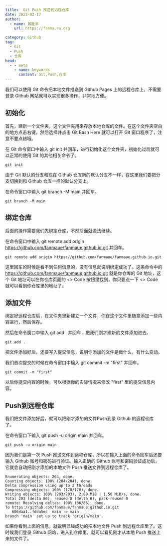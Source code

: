 ```yaml
---
title:  Git Push 推送到远程仓库
date: 2023-02-17
author: 
  - name: 黄胜丰
    url: https://fanma.eu.org

category: Github
tag:
  - Git
  - Push
  - 仓库
head:
  - - meta
    - name: keywords
      content: Git,Push,仓库
---
```


我们可以使用 Git 命令把本地文件推送到 Github Pages 上的远程仓库上，不需要登录 Github 网站就可以实现很多操作，非常地方便。

## 初始化

首先，建新一个文件夹，这个文件夹用来存放本地仓库的文件。在这个文件夹空白的地方点击右键，然后选择并点击 Git Bash Here 就可以打开 Git 窗口程序了，注意不要点错哦。

在 Git 命令窗口中输入 git init 并回车，进行初始化这个文件夹，初始化过后就可以正常的使用 Git 的其他相关命令了。

``` git
git init
```

由于 Git 默认的分支和现在 Github 仓库新的默认分支不一样，在这里我们要把分支切换到和 Github 仓库一样的默认分支上。

在命令窗口中输入 git branch -M main 并回车。

``` git
git branch -M main
```
## 绑定仓库

后面的操作需要我们先绑定仓库，不然后面就没法继续。

在命令窗口中输入 git remote add origin https://github.com/fanmaue/fanmaue.github.io.git 并回车。

``` git
git remote add origin https://github.com/fanmaue/fanmaue.github.io.git
```
这里回车的时候是看不到任何信息的，没有信息就说明绑定成功了。这条命令中的 https://github.com/fanmaue/fanmaue.github.io.git 就是你仓库的 Git 地址，这个 Git 地址可以在你仓库页面的 <> Code 按钮里找到，你只要点一下 <> Code 就可以看到你仓库里的地址了。

## 添加文件

绑定好远程仓库后，在文件夹里新建立一个文件，你在这个文件里随意添加一些内容进行，然后保存。

然后在命令窗口中输入 git add . 并回车，把我们刚才建新的文件添加进去。

``` git
git add .
```
把文件添加好后，还要写入提交信息，说明你添加的文件是做什么，有什么变动。

我们首次提交的时候在命令窗口中输入 git commit -m "first" 并回车。

``` git
git commit -m "first"
```

以后你提交内容的时候，可以根据你的实际情况来修改 "first" 里的提交信息内容。

## Push到远程仓库

我们把文件添加好后，就可以把刚才添加的文件Push到录 Github 的远程仓库了。

在命令窗口下输入 git push -u origin main 并回车。

``` git
git push -u origin main
```

因为我们是第一次 Push 推送文件到远程仓库，所以在输入上面的命令回车后还要输入 Github 账号和密码进行验证。输入正确的 Github 账号和密码验证成功后，它就会自动把刚才添加的本地文件 Push 推送文件到远程仓库了。

``` git
Enumerating objects: 204, done.
Counting objects: 100% (204/204), done.
Delta compression using up to 2 threads
Compressing objects: 100% (170/170), done.
Writing objects: 100% (203/203), 2.80 MiB | 1.50 MiB/s, done.
Total 203 (delta 86), reused 0 (delta 0), pack-reused 0
remote: Resolving deltas: 100% (86/86), done.
To https://github.com/fanmaue/fanmaue.github.io.git
   606daa1..fdda5ec  main -> main
branch 'main' set up to track 'origin/main'.
```

如果你看到上面的信息，就说明已经成功的把本地文件 Push 到远程仓库里了。这时候我们登录 Github 网站，进入到仓库里，就可以看见刚才从本地 Push 推送上来的文件了。

